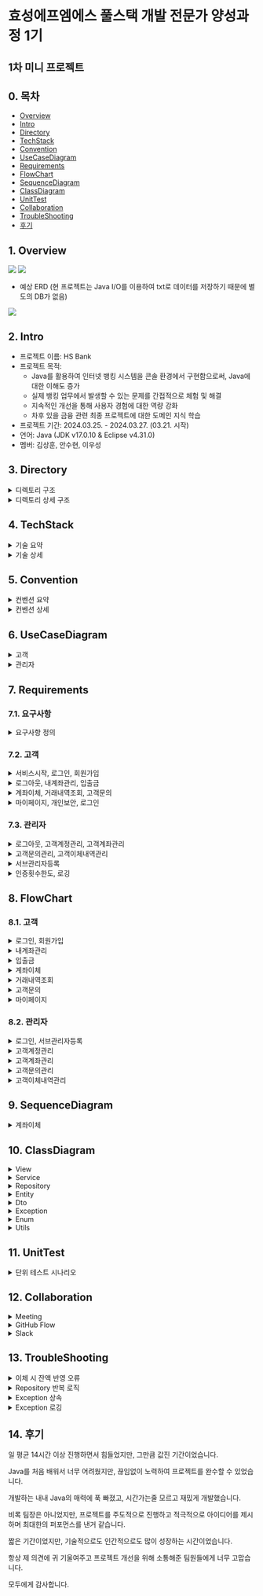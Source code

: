 # 효성에프엠에스 풀스택 개발 전문가 양성과정 1기

## 1차 미니 프로젝트

## 0. 목차

- [Overview](#1-Overview)
- [Intro](#2-Intro)
- [Directory](#3-Directory)
- [TechStack](#4-TechStack)
- [Convention](#5-Convention)
- [UseCaseDiagram](#6-UseCaseDiagram)
- [Requirements](#7-Requirements)
- [FlowChart](#8-FlowChart)
- [SequenceDiagram](#9-SequenceDiagram)
- [ClassDiagram](#10-ClassDiagram)
- [UnitTest](#11-UnitTest)
- [Collaboration](#12-Collaboration)
- [TroubleShooting](#13-TroubleShooting)
- [후기](#14-후기)

## 1. Overview

<img src="https://github.com/rlatkd/hs-bank/blob/main/assets/overview/overview.gif">

<img src="https://github.com/rlatkd/hs-bank/blob/main/assets/class_diagram/%ED%81%B4%EB%9E%98%EC%8A%A4%20%EB%8B%A4%EC%9D%B4%EC%96%B4%EA%B7%B8%EB%9E%A8.jpg">

- 예상 ERD (현 프로젝트는 Java I/O를 이용하여 txt로 데이터를 저장하기 때문에 별도의 DB가 없음)

<img src="https://github.com/rlatkd/hs-bank/blob/main/assets/er_diagram/erd.png">

## 2. Intro

- 프로젝트 이름: HS Bank
- 프로젝트 목적:
  - Java를 활용하여 인터넷 뱅킹 시스템을 콘솔 환경에서 구현함으로써, Java에 대한 이해도 증가
  - 실제 뱅킹 업무에서 발생할 수 있는 문제를 간접적으로 체험 및 해결
  - 지속적인 개선을 통해 사용자 경험에 대한 역량 강화
  - 차후 있을 금융 관련 최종 프로젝트에 대한 도메인 지식 학습
- 프로젝트 기간: 2024.03.25. - 2024.03.27. (03.21. 시작)
- 언어: Java (JDK v17.0.10 & Eclipse v4.31.0)
- 멤버: 김상훈, 안수현, 이우성

## 3. Directory

<details>
<summary>디렉토리 구조</summary>

```
📁 src
 ├──── 📁 dto
 │      ├──── 📁 account
 │      ├──── 📁 inquiry
 │      ├──── 📁 transaction
 │      └──── 📁 user
 │             ├──── 📁 adimin
 │             └──── 📁 client
 ├──── 📁 entity
 ├──── 📁 enumeration
 │      ├──── 📁 admin
 │      ├──── 📁 client
 │      ├──── 📁 inquiry
 │      ├──── 📁 quiz
 │      └──── 📁 transaction
 ├──── 📁 exception
 │      ├──── 📁 account
 │      │      ├──── 📁 deposit
 │      │      └──── 📁 withdraw
 │      ├──── 📁 authentication
 │      ├──── 📁 inquiry
 │      ├──── 📁 regex
 │      ├──── 📁 transaction
 │      └──── 📁 user
 │             ├──── 📁 admin
 │             └──── 📁 client
 ├──── 📁 repository
 ├──── 📁 service
 ├──── 📁 utils
 ├──── 📁 view
 └──── 📄 Application.java
```

- dto: 사용자에게 입력받는 데이터 혹은 출력하는 데이터를 담는 객체 
  - account: 계좌 조회, 계좌 등록
  - inquiry: 문의 조회, 문의 리스트 조회, 문의 등록, 문의 수정
  - transaction: 거래 내역 조횐
  - user: 관리자 조회, 고객 조회, 현재 로그인한 고객 조회, 고객 등록, 고객 정보 수정

- entity: 파일의 데이터를 담는 객체
  - 사용자(고객, 관리자), 계좌, 거래 내역, 문의

- enumeration: 객체의 속성으로 사용되는 열거형 상수
  - admin: 관리자 타입
  - client: 성별
  - inquiry: 문의 카테고리, 문의 처리 상태
  - transaction: 거래 상태, 거래 종류

- exception: 시스템에서 사용되는 사용자 정의 예외
  - account: 계좌 조회 불가, 유효하지 않는 계좌, ...
  - authentication: 인증 실패
  - inquiry: 문의 조회 불가, 존재하지 않는 문의
  - regex: 정규표현식 유효성
  - transaction: 거래내역 조회 불가, 이체 불가, ...
  - user: 계정 비활성화 상태, 존재하지 않는 계정, ...
  
- repository: 파일의 데이터를 저장하고 불러오는 객체

- service: 비즈니스 로직을 처리하는 객체

- utils: 시스템에서 사용되는 부가기능 객체

- view: 사용자에게 데이터를 입력받고 출력하는 객체

- Application.java: 프로그램을 실행하는 객체

</details>

<details>
<summary>디렉토리 상세 구조</summary>

```
📁 HS_BANK
 ├──── 📁 .github
 │      ├──── 📁 ISSUE_TEMPLATE
 │      │      ├──── 📄 ✅-feature-request.md
 │      │      └──── 📄 🐞-hotfix-report.md
 │      └──── 📄 PULL_REQUEST_TEMPLATE
 ├──── 📁 bin
 ├──── 📁 src
 │      ├──── 📁 dto
 │      │      ├──── 📁 account
 │      │      │      ├──── 📄 GetAccountDto.java
 │      │      │      ├──── 📄 RegisterAccountDto.java
 │      │      │      └──── 📄 RemoveAccount.java
 │      │      ├──── 📁 inquiry
 │      │      │      ├──── 📄 EditInquiryDto.java
 │      │      │      ├──── 📄 GetInquiryDto.java
 │      │      │      ├──── 📄 GetInquiryListDto.java
 │      │      │      ├──── 📄 RegisterInquiryDto.java
 │      │      │      └──── 📄 RemoveInquiry.java
 │      │      ├──── 📁 transaction
 │      │      │      ├──── 📄 Deposit.java
 │      │      │      ├──── 📄 GetTransactionDto.java
 │      │      │      ├──── 📄 TransferDto.java
 │      │      │      └──── 📄 WithdrawDto.java
 │      │      └──── 📁 user
 │      │             ├──── 📁 adimin
 │      │             │      ├──── 📄 RegisterAdminDto.java
 │      │             │      └──── 📄 RegisterMainAdminDto.java
 │      │             ├──── 📁 client
 │      │             │      ├──── 📄 AddPointDto.java
 │      │             │      ├──── 📄 GetClientDto.java
 │      │             │      ├──── 📄 GetCurrentClientDto.java
 │      │             │      ├──── 📄 RegisterClientDto.java
 │      │             │      └──── 📄 UpdateClientDto.java
 │      │             ├──── 📄 LoginDto.java
 │      │             └──── 📄 RegisterUserDto.java
 │      ├──── 📁 entity
 │      │      ├──── 📄 Account.java
 │      │      ├──── 📄 Admin.java
 │      │      ├──── 📄 Client.java
 │      │      ├──── 📄 Entity.java
 │      │      ├──── 📄 Inquiry.java
 │      │      ├──── 📄 Transaction.java
 │      │      └──── 📄 User.java
 │      ├──── 📁 enumeration
 │      │      ├──── 📁 admin
 │      │      │      └──── 📄 AdminType.java
 │      │      ├──── 📁 client
 │      │      │      └──── 📄 Gender.java
 │      │      ├──── 📁 inquiry
 │      │      │      ├──── 📄 InquiryCategory.java
 │      │      │      └──── 📄 InquiryStatus.java
 │      │      ├──── 📁 quiz
 │      │      │      └──── 📄 Quiz.java 
 │      │      ├──── 📁 transaction
 │      │      │      ├──── 📄 TransactionStatus.java
 │      │      │      └──── 📄 TransactionType.java
 │      │      └──── 📄 ActivationStatus.java
 │      ├──── 📁 exception
 │      │      ├──── 📁 account
 │      │      │      ├──── 📁 deposit
 │      │      │      │      ├──── 📄 DepositAccountDeactivateException.java
 │      │      │      │      └──── 📄 DepositAccountNotFoundException.java 
 │      │      │      ├──── 📁 withdraw
 │      │      │      │      ├──── 📄 WithdrawAccountDeactivateException.java
 │      │      │      │      └──── 📄 WithdrawAccountNotFoundException.java 
 │      │      │      ├──── 📄 AccountDeactivateException.java
 │      │      │      ├──── 📄 AccountExistException.java
 │      │      │      ├──── 📄 AccountListEmptyException.java
 │      │      │      ├──── 📄 AccountNotFoundException.java
 │      │      │      └──── 📄 BalanceInsufficientException.java
 │      │      ├──── 📁 authentication
 │      │      │      └──── 📄 AuthFailureException.java 
 │      │      ├──── 📁 inquiry
 │      │      │      ├──── 📄 InquiryListEmptyException.java
 │      │      │      └──── 📄 InquiryNotFoundException.java
 │      │      ├──── 📁 regex
 │      │      │      └──── 📄 RegexNotValidException.java
 │      │      ├──── 📁 transaction
 │      │      │      ├──── 📄 NotCompeleteTransactionException.java
 │      │      │      ├──── 📄 NotTransferException.java
 │      │      │      ├──── 📄 TransactionListEmptyException.java
 │      │      │      └──── 📄 TransactionNotFoundException.java
 │      │      ├──── 📁 user
 │      │      │      ├──── 📁 admin
 │      │      │      │      ├──── 📄 AdminDeactivateException.java
 │      │      │      │      ├──── 📄 AdminExistException.java
 │      │      │      │      └──── 📄 AdminNotFoundException.java 
 │      │      │      └──── 📁 client
 │      │      │             ├──── 📄 ClientDeactivateException.java
 │      │      │             ├──── 📄 ClientExistException.java
 │      │      │             └──── 📄 ClientNotFoundException.java 
 │      │      ├──── 📄 BaseException.java
 │      │      ├──── 📄 DataAccessException.java
 │      │      └──── 📄 LogException.java
 │      ├──── 📁 repository
 │      │      ├──── 📄 AccountRepository.java
 │      │      ├──── 📄 AdminRepository.java
 │      │      ├──── 📄 ClientRepository.java
 │      │      ├──── 📄 InquiryRepository.java
 │      │      ├──── 📄 Repository.java
 │      │      └──── 📄 TransactionRepository.java
 │      ├──── 📁 service
 │      │      ├──── 📄 AccountService.java
 │      │      ├──── 📄 AdminService.java
 │      │      ├──── 📄 ClientService.java
 │      │      ├──── 📄 InquiryService.java
 │      │      ├──── 📄 TransactionService.java
 │      │      └──── 📄 UserService.java
 │      ├──── 📁 utils
 │      │      ├──── 📄 CaptchaAuthentication.java
 │      │      ├──── 📄 DateTimeGenerator.java
 │      │      ├──── 📄 FilePathConstants.java
 │      │      ├──── 📄 QuizGenerator.java
 │      │      └──── 📄 RegexValidator.java
 │      ├──── 📁 view
 │      │      ├──── 📄 AdminView.java
 │      │      ├──── 📄 ClientView.java
 │      │      ├──── 📄 InitialView.java
 │      │      ├──── 📄 LoginView.java
 │      │      ├──── 📄 QuizView.java
 │      │      └──── 📄 View.java
 │      └──── 📄 Application.java
 │──── 📁 Referenced Libraries
 │      └──── 📄 lombok.jar
 │──── 📄 .gitignore
 └──── 📄 README.md
```

</details>

## 4. TechStack

<details>
<summary>기술 요약</summary>

<img src="https://github.com/rlatkd/hs-bank/blob/main/assets/tech/%EA%B8%B0%EC%88%A0%20%EC%9A%94%EC%84%9C.png">

</details>

<details>
<summary>기술 상세</summary>

**1. BufferedReader**

자바에서 콘솔을 통해 사용자에게 입력받을 수 있는 방법은 Scanner 혹은 BufferedReader를 사용하는 것이다. Scanner는 1KB의 버퍼 사이즈를 갖고 있으며 데이터를 입력받는 즉시 전달한다. BufferedReader는 8KB의 버퍼 사이즈를 갖고 있으며 버퍼가 가득차거나 개행 문자가 나타나면 버퍼의 내용을 한번에 전달한다. Scanner는 입력받을 때마다 전달하기 때문에 한번에 읽어서 전달하는 BufferedReader보다 속도가 느리다. 

HS BANK 프로젝트는 콘솔 프로그램이므로 사용자의 입력을 빠르게 처리하는 것이 중요하다. 따라서 속도가 비교적 빠른 BufferedReader를 활용하여 프로그램의 성능을 향상하였다.

적용 : View.java

**2. 추상 클래스 & 인터페이스**

공통되는 속성과 함수가 여러 곳에 퍼질수록 유지보수성이 저하되는 것은 당연하다. HS BANK 프로그램에는 유지보수성을 향상시키기 위해 추상클래스를 활용하여 공통되는 속성과 함수를 모두 공통화하였다. 또한 추상 메서드를 활용하여 클래스에 특정 함수를 구현하는 것을 강제하였다.

적용 : Repository.java, UserService.java

**3. 사용자 정의 예외**

자바에서는 다양한 예외 클래스를 제공하지만, 때로는 개발자가 예외 클래스를 정의하여 사용자 예외 처리를 구현해야 할 때가 있다. 특히 HS BANK 프로그램은 금융 프로그램이기 때문에 예외의 의미를 정확하게 부여해야 한다. 때문에 사용자 예외 클래스를 정의하여 어떤 상황에 어떤 의미의 예외가 발생하는지 명확하게 하였다. 또한 사용자 예외를 화면 출력 클래스에서 처리하여 상황에 따라 어떤 화면을 출력할지 명시하였다. 이를 통해 유지보수성과 코드의 가독성을 크게 향상시켰다.

적용 : AccountNotFoundException.java

**4. 템플릿 메서드 패턴**

템플릿 메서드 패턴은 여러 클래스에서 공통으로 사용하는 메서드를 템플릿화하여 상위 클래스에 정의하고, 하위 클래스마다 세부 동작을 다르게 구현하는 패턴이다. 

HS BANK 프로그램의 화면 출력 로직은 출력 시작, 출력, 출력 종료로 공통된다. 이러한 로직을 공통화하기 위해 화면 출력 클래스에 템플릿 메서드 패턴을 적용하였다.

적용 : View.java

**5. 싱글톤 패턴**

싱글톤 패턴을 객체를 한번만 생성하여 재사용하는 패턴이다. 객체를 반복해서 생성하면 메모리 성능이 저하될 수 있다. 특히 프로그램의 사용자가 많은 경우 수많은 사용자의 요청을 처리하기 위해 객체를 반복하여 생성하면 메모리 누수 문제가 생길 수 있다. HS BANK 프로그램은 이러한 상황을 방지하고 메모리 효율을 높이기 위해 비즈니스 로직을 처리하는 클래스와 파일 IO 작업을 하는 클래스에 싱글톤 패턴을 적용하였다.

적용 : AccountService.java

**6. 롬복 Getter & Builder**

롬복을 사용하여 Getter 함수를 자동 생성하였다. 또한 Builder를 사용하여 복잡한 객체 생성 코드를 단순화시키고 객체의 불변성을 유지시켰다. 이를 통해 코드의 유지보수성과 가독성을 향상시켰다.

적용 : Account.java

**7. 제네릭 상속**

추상 클래스에 제네릭을 적용하여 공통 함수를 구현하는데 활용하였다. 특히 제네릭을 또 다른 추상 클래스에 상속시켜 제네릭의 타입을 명시하였다. 이를 통해 더 유연하게 공통 함수를 구현하도록 하였다.

적용 : Repository.java

**8. ArrayList**

데이터의 순서대로 아이디를 부여하는 HS BANK의 데이터 저장 로직에 적합한 자료구조인 ArrayList를 활용하였다.

적용 : Repository.java

**9. 객체 직렬화**

파일에 저장해야하는 객체를 직렬화하여 파일에 저장할 수 있도록 하였다. 그리고 역직렬화를 통해 파일에 저장된 객체를 읽어올 수 있도록 하였다.

적용 : Entity.java

**10. FileStream, BufferedStream, ObjectStream**

파일에 객체를 직렬화하여 저장하기 위해 FileOutputStream, BufferedOutputStream, ObjectOutputStream을 사용하였다. 또한 파일에 저장된 객체를 역직렬화하기 위해 FileInputStream, BufferedInputStream, ObjectInputStream을 활용하였다. 특히 BufferedOutputStream와 BufferedInputStream를 활용하여 IO 성능을 향상시켰다.

적용 : Repository.java

**11. 상수 & 열거형 상수**

여러 곳에서 반복 사용되는 데이터는 상수로 선언하였다. 그리고 카테고리가 분류되는 상수는 열거형 상수를 사용하여 유지보수성을 향상시켰다.

적용 : FilePathConstants, Gender.java

**12. 정적 메서드**

여러 곳에서 반복 사용되는 함수는 정적 메서드로 선언하였다. 이를 통해 유지보수성을 향상시켰다.

적용 : DateTimeGenerator.java

**13. BufferedWriter를 통한 로깅**

상세 예외 내용을 파일에 기록하기 위해 FileWriter를 사용하였다. 특히 BufferedWriter을 사용해 IO 성능을 향상시켰다.

적용 : BaseException.java

1**4. 람다 & 스트림**

파일의 내용을 담는 객체 리스트를 사용자에게 출력할 내용을 담는 객체로 변환하기 위해 람다와 스트림을 활용하였다. 이를 통해 코드의 가독성과 유지보수성을 향상시켰다.

적용 : AccountService.java

**15. 멀티 스레드**

HS BANK의 금융 상식 퀴즈 게임을 구현하기 위해 멀티 스레드를 사용하였다. 문제 출제와 카운트가 동시에 진행되게 하였다.

적용 : QuizView.java

**16. 자바 Swing**

금융 상식 퀴즈 화면을 자바 Swing으로 구현하여 사용자의 편의성을 향상시켰다.

적용 : QuizView.java

</details>

## 5. Convention

<details>
<summary>컨벤션 요약</summary>

<img src="https://github.com/rlatkd/hs-bank/blob/main/assets/code_convention/%EC%BD%94%EB%93%9C%20%EC%A0%95%EC%9D%98%EC%84%9C%201.png">

</details>

<details>
<summary>컨벤션 상세</summary>

```
1. 개요
	1.1. 목적
	소프트웨어를 개발하는 모든 과정에 들어가는 비용 중 80%가 유지보수에 쓰여진다.
	소프트웨어의 직접 개발한 개발자가 그 소프트웨어의 유지보수를 담당하는 경우는 거의 볼 수
	없는 경우다. 규칙을 정하고 코드를 작성하게 되면 가독성이 높아져 다른 개발자가 소스
	코드를 처음 보더라도 더 빠르고 확실하게 이해할 수 있게 된다. 따라서 규칙을 정하고 지킴은
	개발자 간 반드시 지켜야 할 약속임을 항상 인지해야 한다.

2. 공통 법칙
	2.1. 작업 디렉토리
		2.1.1. 프로젝트, 패키지, 모듈, 클래스 형태로 형성한다.
	2.2 소스 파일
		2.2.1. 각 자바 소스 파일은 하나의 public class 혹은 public interface 혹은 public enum 을 
		포함한다.
		2.2.2. 하나의 Method 혹은 Class 에서 사용될 객체의 선언 및 생성은 상단에 위치시킨다.

3. 명명법
	3.1. 공통 규칙 
		3.1.1. 이름만으로도 기능을 알 수 있도록 최대한 상세하게 명명한다. 
		3.1.2. 대/소문자가 구분되며 길이에 제한이 없다. 
		3.1.3. 예약어를 사용해서는 안 된다. 
		3.1.4. 숫자로 시작해서는 안 된다. 
		3.1.5. 특수문자는 ‘_’ 혹은 ‘$’ 만 허용한다. 
		3.1.6. 파스칼 표기법(PascalCase)과 카멜 표기법(camelCase)을 사용한다. 
		3.1.7. 반의어는 반드시 대응하는 개념으로 사용해야 한다. 
	3.2. 프로젝트명 
		3.2.1. 대/소문자 구분 없이 시작 가능하다.  
		3.2.2. 대문자 사용을 권장한다. 
	3.3. 패키지명 
		3.3.1. 대/소문자를 모두 허용하지만 클래스명과 쉽게 구분하기 위해서 소문자로 하는 것을 
		원칙으로 한다. 
		3.3.2. 표준 패턴을 따른다. 
		3.3.3. 가급적 한 단어 사용을 권장한다. 
	3.4. 클래스명 
		3.4.1. 파스칼 표기법을 사용한다. 
		3.4.2. 명사로 시작한다. 
			3.4.2.1. 단, DTO 클래스는 동사를 맨 앞에 붙힌다. 
		3.4.3. DTO 클래스는 Dto로 끝나게 구성한다. 
		3.4.4. Entity 클래스는 하나의 명사로 구성한다. 
		3.4.5. Repository 클래스는 해당 Entity와 Repository를 붙혀서 구성한다. 
		3.4.6. Service 클래스는 Entity와 Service를 붙혀서 구성한다. 
		3.4.7. View 클래스는 View로 끝나게 구성한다. 
	3.5. 인터페이스명 
		3.5.1. 특별한 접두사나 접미사를 사용하지 않고 파스칼 표기법을 사용한다. 
		3.5.2. 형용사를 사용한다.  
			3.5.2.1. 단, 유저와 로그인은 명사로 시작한다. 
	3.6. 메서드명 
		카멜 표기법을 사용하며 동사로 시작한다. 
		3.6.1. 속성에 접근하는 메서드명의 접두사는 get, set을 사용한다.  
		3.6.2. 데이터를 조회하는 메서드명의 접두사는 find를 사용한다. 
		3.6.3. 데이터를 입력하는 메서드명의 접두사는 Input을 사용한다. 
		3.6.4. 데이터를 추가하는 메서드명의 접두사는 register를 사용한다. 
		3.6.5. 데이터를 변경하는 메서드명의 접두사는 modify를 사용한다. 
		3.6.6. 데이터를 삭제하는 메서드명의 접두사는 remove를 사용한다. 
		3.6.7. 데이터를 초기화하는 메서드명의 접두사는 initialize를 사용한다. 
		3.6.8. 반환 값의 타입이 boolean인 메서드명의 접두사는 is를 사용한다. 
		3.6.9. 데이터를 불러오는 메서드명의 접두사는 load를 사용한다. 
		3.6.10. 데이터가 있는지 확인하는 메서드명의 접두사는 has를 사용한다. 
		3.6.11. 새로운 객체를 만든 뒤 해당 객체를 리턴해주는 메서드명의 접두사는 create를 사용한다.  
		3.6.12. 해당 객체를 다른 형태의 객체로 변환해주는 메서드명의 접두사는 to를 사용한다. 
		3.6.13. 해당 객체가 복수인지 단수인지 구분하는 메서드명의 접미사는 s를 사용한다. 
		3.6.14. B를 기준으로 A를 하겠다는 메서드명의 전치사는 By를 사용한다. 
	3.7. 변수명 
		3.7.1. 소문자로 시작한다. 
		3.7.2. 카멜 표기법을 사용한다. 
	3.8. 상수명 
		3.8.1. 전부 대문자로 표기한다. 
		3.8.2. 스네이크 표기법(SNAKE_CASE)를 사용한다. 
	3.9. 필드명 
		3.9.1. 변수, 모든 인스턴스 등의 첫 번째 글자는 소문자로 하고, 이후 각 단어의 시작 문자는 
	대문자로 한다. 
		3.9.2. 클래스 변수의 이름은 타입의 이름과 동일하게 지정한다. 
		3.9.3. select, count 등은 입력값, 제어문 혹은 반복문의 임시 변수명으로 사용할 수 있다. 
		
4. 주석문 
	4.1. 공통 주석문 
		4.1.1. 클래스의 주석문은 사용하지 않는다. 
	4.2. 멤버 필드 주석문 
		4.2.1. 멤버 필드 주석문은 라인 단위 ‘//’ 주석으로 한다. 
	4.3. 멤버 메서드 주석문 
		4.3.1. 멤버 메서드의 주석문은 필요에 따라 작성한다. 
	4.4. 기타 주석문 
		4.4.1. 코드 작성 중 설명이 필요한 부분의 경우 라인 단위 주석을 통해 기입한다. 
	
5. 기타 스타일 
	5.1. 들여쓰기 
		5.1.1. 들여쓰기는 이클립스 프로그램 내 자동 정렬 기능(ctrl+shift+F)을 사용한다. 
		5.1.2. ‘{‘ 기호는 메서드 이름과 같은 줄에 위치하고, ‘}’ 기호는 다른 줄에 위치하며 해당 
		줄에는 주석을 제외한 어떤 코드도 위치할 수 없다. 
	5.2. 선언 
		5.2.1. 패키지 / 임포트 
		필요에 따라 package 문이 나타날 수 있다. package 문 이후 한 줄을 띄우고 다음으로 
		import 문이 위치하도록 한다. import의 경우 한 줄에 하나의 import만 명시한다. 
		5.2.2. 클래스 / 인터페이스 
		import 문 이후 class 혹은 interface 선언문을 명시한다. class 혹은 interface 선언문의 
		구성은 다음과 같은 순서로 나타낸다. 
			5.2.2.1. class/interface 주석 
			5.2.2.2. class/interface 선언문 
			5.2.2.3. class/interface에 속하며 멤버 필드(private, protected, public 순으로 선언) 
			5.2.2.4. class 객체 생성자 
			5.2.2.5. class method 주석 
			5.2.2.6. class method 객체에서 사용될 메서드 
	5.3. 공백 
		조건문, 제어문의 키워드(if, while, switch, for, return 등)와의 관계 
		5.3.1. 시작 시 ‘(‘, ‘{‘의 괄호 앞에 한 칸의 빈칸을 포함하여 작성한다. 
		5.3.2. 종료 시 ‘)’, ‘}’의 괄호 뒤에는 주석을 제외한 어떠한 코드도 작성하지 않는다.  
	5.4. 제어문 및 반복문 
		5.4.1. if 
		if-else statement에서 else는 같은 줄에 위치한다. 
		5.4.2. for 
		for 문에서 ‘{‘는 같은 줄에, ‘}’는 새로운 줄에 위치한다. 
		5.4.3. while 
		while 문에서 ‘{‘는 같은 줄에, ‘}’는 새로운 줄에 위치한다. 
		5.4.4. switch 
		switch 문에서 실행 코드와 ‘break;’는 새로운 줄에 위치한다. 
		5.4.5. try / catch / finally 
		try-catch-finally 문에서 ‘{‘는 같은 줄에, ‘}’는 새로운 줄에 위치한다. 
	
6. 출력 형식 
	6.1. 선택지 출력 형식 
		6.1.1. 프로그램 실행 시 출력되는 선택지는 ‘[1] 선택지1  [2] 선택지2’의 양식을 따른다. 
	6.2. 리스트 출력 형식 
		6.2.1. 프로그램 실행 시 출력되는 리스트는 출력 값을 정해진 커스텀 형식을 사용한다.
```

</details>

## 6. UseCaseDiagram

<details>
<summary>고객</summary>

<img src="https://github.com/rlatkd/hs-bank/blob/main/assets/usecase_diagram/%EC%9C%A0%EC%8A%A4%EC%BC%80%EC%9D%B4%EC%8A%A4%20%EB%8B%A4%EC%9D%B4%EC%96%B4%EA%B7%B8%EB%9E%A8%20%EA%B3%A0%EA%B0%9D.jpg">

</details>

<details>
<summary>관리자</summary>

<img src="https://github.com/rlatkd/hs-bank/blob/main/assets/usecase_diagram/%EC%9C%A0%EC%8A%A4%EC%BC%80%EC%9D%B4%EC%8A%A4%20%EB%8B%A4%EC%9D%B4%EC%96%B4%EA%B7%B8%EB%9E%A8%20%EA%B4%80%EB%A6%AC%EC%9E%90.jpg">

</details>

## 7. Requirements

### 7.1. 요구사항

<details>
<summary>요구사항 정의</summary>

<img src="https://github.com/rlatkd/hs-bank/blob/main/assets/requirements/%EC%9A%94%EA%B5%AC%EC%82%AC%ED%95%AD%20%EC%A0%95%EC%9D%98%EC%84%9C.png">

</details>

### 7.2. 고객

<details>
<summary>서비스시작, 로그인, 회원가입</summary>

<img src="https://github.com/rlatkd/hs-bank/blob/main/assets/requirements/%EC%84%9C%EB%B9%84%EC%8A%A4%EC%8B%9C%EC%9E%91_%EB%A1%9C%EA%B7%B8%EC%9D%B8_%ED%9A%8C%EC%9B%90%EA%B0%80%EC%9E%85.png">

</details>

<details>
<summary>로그아웃, 내계좌관리, 입출금</summary>

<img src="https://github.com/rlatkd/hs-bank/blob/main/assets/requirements/%EB%A1%9C%EA%B7%B8%EC%95%84%EC%9B%83_%EB%82%B4%EA%B3%84%EC%A2%8C%EA%B4%80%EB%A6%AC_%EC%9E%85%EC%B6%9C%EA%B8%88.png">

</details>

<details>
<summary>계좌이체, 거래내역조회, 고객문의</summary>

<img src="https://github.com/rlatkd/hs-bank/blob/main/assets/requirements/%EA%B3%84%EC%A2%8C%EC%9D%B4%EC%B2%B4_%EA%B1%B0%EB%9E%98%EB%82%B4%EC%97%AD%EC%A1%B0%ED%9A%8C_%EA%B3%A0%EA%B0%9D%EB%AC%B8%EC%9D%98.png">

</details>

<details>
<summary>마이페이지, 개인보안, 로그인</summary>

<img src="https://github.com/rlatkd/hs-bank/blob/main/assets/requirements/%EB%A7%88%EC%9D%B4%ED%8E%98%EC%9D%B4%EC%A7%80_%EA%B0%9C%EC%9D%B8%EB%B3%B4%EC%95%88_%EB%A1%9C%EA%B7%B8%EC%9D%B8.png">

</details>

### 7.3. 관리자

<details>
<summary>로그아웃, 고객계정관리, 고객계좌관리</summary>

<img src="https://github.com/rlatkd/hs-bank/blob/main/assets/requirements/%EB%A1%9C%EA%B7%B8%EC%95%84%EC%9B%83_%EA%B3%A0%EA%B0%9D%EA%B3%84%EC%A0%95%EA%B4%80%EB%A6%AC_%EA%B3%A0%EA%B0%9D%EA%B3%84%EC%A2%8C%EA%B4%80%EB%A6%AC.png">

</details>

<details>
<summary>고객문의관리, 고객이체내역관리</summary>

<img src="https://github.com/rlatkd/hs-bank/blob/main/assets/requirements/%EA%B3%A0%EA%B0%9D%EB%AC%B8%EC%9D%98%EA%B4%80%EB%A6%AC_%EA%B3%A0%EA%B0%9D%EC%9D%B4%EC%B2%B4%EB%82%B4%EC%97%AD%EA%B4%80%EB%A6%AC.png">

</details>

<details>
<summary>서브관리자등록</summary>

<img src="https://github.com/rlatkd/hs-bank/blob/main/assets/requirements/%EC%84%9C%EB%B8%8C%EA%B4%80%EB%A6%AC%EC%9E%90%EB%93%B1%EB%A1%9D.png">

</details>

<details>
<summary>인증횟수한도, 로깅</summary>

<img src="https://github.com/rlatkd/hs-bank/blob/main/assets/requirements/%EC%9D%B8%EC%A6%9D%ED%9A%9F%EC%88%98%ED%95%9C%EB%8F%84_%EB%A1%9C%EA%B9%85.png">

</details>

## 8. FlowChart

### 8.1. 고객

<details>
<summary>로그인, 회원가입</summary>

<img src="https://github.com/rlatkd/hs-bank/blob/main/assets/flow_chart/%EB%A1%9C%EA%B7%B8%EC%9D%B8_%ED%9A%8C%EC%9B%90%EA%B0%80%EC%9E%85.png">

</details>

<details>
<summary>내계좌관리</summary>

<img src="https://github.com/rlatkd/hs-bank/blob/main/assets/flow_chart/%EB%82%B4%EA%B3%84%EC%A2%8C%EA%B4%80%EB%A6%AC.png">

</details>

<details>
<summary>입출금</summary>

<img src="https://github.com/rlatkd/hs-bank/blob/main/assets/flow_chart/%EC%9E%85%EC%B6%9C%EA%B8%88.png">

</details>

<details>
<summary>계좌이체</summary>

<img src="https://github.com/rlatkd/hs-bank/blob/main/assets/flow_chart/%EA%B3%84%EC%A2%8C%EC%9D%B4%EC%B2%B4.png">

</details>

<details>
<summary>거래내역조회</summary>

<img src="https://github.com/rlatkd/hs-bank/blob/main/assets/flow_chart/%EA%B1%B0%EB%9E%98%EB%82%B4%EC%97%AD%EC%A1%B0%ED%9A%8C.png">

</details>

<details>
<summary>고객문의</summary>

<img src="https://github.com/rlatkd/hs-bank/blob/main/assets/flow_chart/%EA%B3%A0%EA%B0%9D%EB%AC%B8%EC%9D%98.png">

</details>

<details>
<summary>마이페이지</summary>

<img src="https://github.com/rlatkd/hs-bank/blob/main/assets/flow_chart/%EB%A7%88%EC%9D%B4%ED%8E%98%EC%9D%B4%EC%A7%80.png">

</details>

### 8.2. 관리자

<details>
<summary>로그인, 서브관리자등록</summary>

<img src="https://github.com/rlatkd/hs-bank/blob/main/assets/flow_chart/%EB%A1%9C%EA%B7%B8%EC%9D%B8_%EC%84%9C%EB%B8%8C%EA%B4%80%EB%A6%AC%EC%9E%90%EB%93%B1%EB%A1%9D.png">

</details>

<details>
<summary>고객계정관리</summary>

<img src="https://github.com/rlatkd/hs-bank/blob/main/assets/flow_chart/%EA%B3%A0%EA%B0%9D%EA%B3%84%EC%A0%95%EA%B4%80%EB%A6%AC.png">

</details>

<details>
<summary>고객계좌관리</summary>

<img src="https://github.com/rlatkd/hs-bank/blob/main/assets/flow_chart/%EA%B3%A0%EA%B0%9D%EA%B3%84%EC%A2%8C%EA%B4%80%EB%A6%AC.png">

</details>

<details>
<summary>고객문의관리</summary>

<img src="https://github.com/rlatkd/hs-bank/blob/main/assets/flow_chart/%EA%B3%A0%EA%B0%9D%EB%AC%B8%EC%9D%98%EA%B4%80%EB%A6%AC.png">

</details>

<details>
<summary>고객이체내역관리</summary>

<img src="https://github.com/rlatkd/hs-bank/blob/main/assets/flow_chart/%EA%B3%A0%EA%B0%9D%EC%9D%B4%EC%B2%B4%EB%82%B4%EC%97%AD%EA%B4%80%EB%A6%AC.png">

</details>

## 9. SequenceDiagram

<details>
<summary>계좌이체</summary>

<img src="https://github.com/rlatkd/hs-bank/blob/main/assets/sequence_diagram/%EC%8B%9C%ED%80%80%EC%8A%A4%20%EB%8B%A4%EC%9D%B4%EC%96%B4%EA%B7%B8%EB%9E%A8.png">

</details>

## 10. ClassDiagram

<details>
<summary>View</summary>

<img src="https://github.com/rlatkd/hs-bank/blob/main/assets/class_diagram/View.png">

</details>

<details>
<summary>Service</summary>

<img src="https://github.com/rlatkd/hs-bank/blob/main/assets/class_diagram/Service.png">

</details>

<details>
<summary>Repository</summary>

<img src="https://github.com/rlatkd/hs-bank/blob/main/assets/class_diagram/Repository.png">

</details>

<details>
<summary>Entity</summary>

<img src="https://github.com/rlatkd/hs-bank/blob/main/assets/class_diagram/Entity.png">

</details>

<details>
<summary>Dto</summary>

<img src="https://github.com/rlatkd/hs-bank/blob/main/assets/class_diagram/Dto.png">

</details>

<details>
<summary>Exception</summary>

<img src="https://github.com/rlatkd/hs-bank/blob/main/assets/class_diagram/Exception.png">

</details>

<details>
<summary>Enum</summary>

<img src="https://github.com/rlatkd/hs-bank/blob/main/assets/class_diagram/Enum.png">

</details>

<details>
<summary>Utils</summary>

<img src="https://github.com/rlatkd/hs-bank/blob/main/assets/class_diagram/Utils.png">

</details>

## 11. UnitTest

<details>
<summary>단위 테스트 시나리오</summary>

<img src="https://github.com/rlatkd/hs-bank/blob/main/assets/test_scenario/%EB%8B%A8%EC%9C%84%20%ED%85%8C%EC%8A%A4%ED%8A%B8%20%EC%8B%9C%EB%82%98%EB%A6%AC%EC%98%A4.png">

</details>

## 12. Collaboration

<details>
<summary>Meeting</summary>

<img src="https://github.com/rlatkd/hs-bank/blob/main/assets/collaboration/meeting.png">

</details>

<details>
<summary>GitHub Flow</summary>

<img src="https://github.com/rlatkd/hs-bank/blob/main/assets/collaboration/%EA%B9%83%ED%97%99%ED%94%8C%EB%A1%9C%EC%9A%B0.png">

</details>

<details>
<summary>Slack</summary>

<img src="https://github.com/rlatkd/hs-bank/blob/main/assets/collaboration/slack.png">

</details>

## 13. TroubleShooting

<details>
<summary>이체 시 잔액 반영 오류 </summary>

### 문제 상황

TransactionService에서 이체 기능을 제공하는 transfer 함수를 개발하고 테스트하는 과정에서 문제가 발생했다.

```java
    public synchronized void transfer(int withdrawAccountId, String depositAccountNumber, long amount) throws BaseException {
        Account withdrawAccount = accountRepository.get(withdrawAccountId);
        if(withdrawAccount == null) throw new WithdrawAccountNotFoundException();
        if(!isActiveAccount(withdrawAccount)) throw new WithdrawAccountDeactivateException();
        if(withdrawAccount.getBalance() < amount) throw new BalanceInsufficientException();

        Account depositAccount = accountRepository.get(depositAccountNumber);
        if(depositAccount == null) throw new DepositAccountNotFoundException();
        if(!isActiveAccount(depositAccount)) throw new DepositAccountDeactivateException();

        Transaction transaction = Transaction.builder().
                date(DateTimeGenerator.getDateTimeNow()).
                type(TransactionType.TRANSFER).
                amount(amount).
                withdrawAccountId(withdrawAccountId).
                depositAccountId(depositAccount.getId()).
                status(TransactionStatus.COMPLETE).
                build();

        withdrawAccount.setBalance(withdrawAccount.getBalance() - amount);

        depositAccount.setBalance(depositAccount.getBalance() + amount);
        accountRepository.update();

        transactionRepository.add(transaction);
    }
```

transfer 함수의 코드이다. AccountRepository의 get 함수를 사용해서 출금 계좌와 입금 계좌를 가져온다. 

일단 출금 계좌와 입금 계좌가 이체 가능한 상태인지 확인한다. 

만약 이체 가능한 상태라면 출금 계좌와 입금 계좌의 잔액을 수정하고, 거래 내역을 추가한다.

이 함수를 사용해서 이체를 진행해보자.

```bash
GetAccountDto{id=1, bankName='신한', number='110466796544', ownerName='이우성', balance=10000, registeredAt='2024-03-26 11:29:29', status='활성화'}

GetAccountDto{id=2, bankName='카카오뱅크', number='45832813', ownerName='이우성', balance=0, registeredAt='2024-03-26 11:30:07', status='활성화'}
```

현재 계좌 목록이다. 

1번 계좌에서 2번 계좌로 5000원 이체를 진행할 것이다.

```bash
GetAccountDto{id=1, bankName='신한', number='110466796544', ownerName='이우성', balance=10000, registeredAt='2024-03-26 11:29:29', status='활성화'}

GetAccountDto{id=2, bankName='카카오뱅크', number='45832813', ownerName='이우성', balance=5000, registeredAt='2024-03-26 11:30:07', status='활성화'}
```

이체를 진행한 후 결과이다. 

잔액을 보면 2번 계좌에 5000원이 입금되긴 했지만, 1번 계좌에서 5000원이 출금이 되지 않았다.

### 원인

```java
    public synchronized void transfer(int withdrawAccountId, String depositAccountNumber, long amount) throws BaseException {
        Account withdrawAccount = accountRepository.get(withdrawAccountId);
//        if(withdrawAccount == null) throw new WithdrawAccountNotFoundException();
//        if(!isActiveAccount(withdrawAccount)) throw new WithdrawAccountDeactivateException();
//        if(withdrawAccount.getBalance() < amount) throw new BalanceInsufficientException();

        Account depositAccount = accountRepository.get(depositAccountNumber);
//        if(depositAccount == null) throw new DepositAccountNotFoundException();
//        if(!isActiveAccount(depositAccount)) throw new DepositAccountDeactivateException();

//        Transaction transaction = Transaction.builder().
//                date(DateTimeGenerator.getDateTimeNow()).
//                type(TransactionType.TRANSFER).
//                amount(amount).
//                withdrawAccountId(withdrawAccountId).
//                depositAccountId(depositAccount.getId()).
//                status(TransactionStatus.COMPLETE).
//                build();

        withdrawAccount.setBalance(withdrawAccount.getBalance() - amount);

        depositAccount.setBalance(depositAccount.getBalance() + amount);
        accountRepository.update();

//        transactionRepository.add(transaction);
    }

```

transfer 함수 코드를 다시 보자. 

문제가 되는 부분을 제외하고 모두 주석 처리했다.

여기서 AccountRepository의 함수는 get(int id), get(String number), update()가 사용된다.

```java
    public final E get(int id) throws BaseException {
        load();
        for(Entity entity : entityList)
            if(entity.getId() == id) return (E)entity;
        return null;
    }
    
    public Account get(String number) throws BaseException {
        load();
        for(Account account : entityList)
            if(account.getNumber().equals(number)) return account;
        return null;
    }
    
    public final void update() throws BaseException {
        save();
    }
```

AccountRepository의 get(int id), get(String number), update() 코드이다. 

get(int id)와 update()는 AccountRepository의 추상 클래스 Repository의 함수이다.

get(int id)과 get(String number)은 제일 먼저 load()를 호출한다.

update()는 save()를 호출한다.

```java
    protected final void load() throws BaseException {
        FileInputStream fileInputStream = null;
        BufferedInputStream bufferedInputStream = null;
        ObjectInputStream objectInputStream = null;
        try {
            fileInputStream = new FileInputStream(path);
            bufferedInputStream = new BufferedInputStream(fileInputStream);
            objectInputStream = new ObjectInputStream(bufferedInputStream);

            Object object = null;
            while ((object = objectInputStream.readObject()) != null)
                entityList = (ArrayList<E>) object;
        } catch (EOFException e) {
            log(e);
        } catch (IOException | ClassNotFoundException e) {
            log(e);
            throw new DataAccessException();
        } finally {
            try {
                if(objectInputStream != null) objectInputStream.close();
                if(bufferedInputStream != null) bufferedInputStream.close();
                if(fileInputStream != null) fileInputStream.close();
            } catch (IOException e) {
                log(e);
                throw new DataAccessException();
            }
        }
    }
```

Repository의 load() 코드이다. 파일의 내용을 ArrayList<E>로 변환해서 멤버 변수에 담는 역할을 한다. 

다시 말해 현재 파일의 내용을 Repository의 entityList에 최신화하는 것이다.

```java
    protected final void save() throws BaseException {
        FileOutputStream fileOutputStream = null;
        BufferedOutputStream bufferedOutputStream = null;
        ObjectOutputStream objectOutputStream = null;
        try {
            fileOutputStream = new FileOutputStream(path);
            bufferedOutputStream = new BufferedOutputStream(fileOutputStream);
            objectOutputStream = new ObjectOutputStream(bufferedOutputStream);

            objectOutputStream.writeObject(entityList);
        } catch (IOException e) {
            log(e);
            throw new DataAccessException();
        } finally {
            try {
                objectOutputStream.close();
                bufferedOutputStream.close();
                fileOutputStream.close();
            } catch (IOException e) {
                log(e);
                throw new DataAccessException();
            }
        }
    }
```

Repository의 save() 코드이다. 

entityList의 현재 내용을 파일에 저장하는 역할을 한다.

```java
    public synchronized void transfer(int withdrawAccountId, String depositAccountNumber, long amount) throws BaseException {
        Account withdrawAccount = accountRepository.get(withdrawAccountId);
//        if(withdrawAccount == null) throw new WithdrawAccountNotFoundException();
//        if(!isActiveAccount(withdrawAccount)) throw new WithdrawAccountDeactivateException();
//        if(withdrawAccount.getBalance() < amount) throw new BalanceInsufficientException();

        Account depositAccount = accountRepository.get(depositAccountNumber);
//        if(depositAccount == null) throw new DepositAccountNotFoundException();
//        if(!isActiveAccount(depositAccount)) throw new DepositAccountDeactivateException();

//        Transaction transaction = Transaction.builder().
//                date(DateTimeGenerator.getDateTimeNow()).
//                type(TransactionType.TRANSFER).
//                amount(amount).
//                withdrawAccountId(withdrawAccountId).
//                depositAccountId(depositAccount.getId()).
//                status(TransactionStatus.COMPLETE).
//                build();

        withdrawAccount.setBalance(withdrawAccount.getBalance() - amount);

        depositAccount.setBalance(depositAccount.getBalance() + amount);
        accountRepository.update();

//        transactionRepository.add(transaction);
    }
```

다시 transfer 함수로 돌아오자. 

get(int id)와 get(String number)는 모두 load()를 호출한다.

그리고 각 함수는 load()를 호출한다.

그렇게 되면 AccountRepository의 entityList는 마지막으로 실행된 get(String number)에 의해 주소가 변경된다.

get(int id)를 호출했을 때는 AccountRepository의 entityList가 1번 주소를 참조하고 있었다면, 그 후 get(String number)를 호출했을 때는 entityList가 2번 주소를 참조하게 되는 것이다.

따라서 withdrawAccount는 1번 주소를 참조하고 있는 entityList에 있는 Account를 참조하게 되고, depositAccount는 2번 주소를 참조하고 있는 entityList에 있는 Account를 참조하게 된다.

때문에 withdrawAccount를 수정하고 update()를 호출해도, update()는 AccountReposiotry의 2번 주소를 참조하고 있는 entityList를 파일에 반영하기 때문에 withdrawAccount의 수정 사항은 반영이 안되는 것이다.

### 해결

transfer 함수 내에서 load()를 두 번 호출하여 생긴 문제이니, 한 번만 호출하도록 코드를 수정하면 된다.

```java
    public Account getWithoutLoad(String number){
        for(Account account : entityList)
            if(account.getNumber().equals(number)) return account;
        return null;
    }
```

AccountRepository에 load()를 호출하지 않는 getWithoutLoad(String number)를 만들었다.

```java
    public synchronized void transfer(int withdrawAccountId, String depositAccountNumber, long amount) throws BaseException {
        Account withdrawAccount = accountRepository.get(withdrawAccountId);
//        if(withdrawAccount == null) throw new WithdrawAccountNotFoundException();
//        if(!isActiveAccount(withdrawAccount)) throw new WithdrawAccountDeactivateException();
//        if(withdrawAccount.getBalance() < amount) throw new BalanceInsufficientException();

        Account depositAccount = accountRepository.getWithoutLoad(depositAccountNumber);
//        if(depositAccount == null) throw new DepositAccountNotFoundException();
//        if(!isActiveAccount(depositAccount)) throw new DepositAccountDeactivateException();

//        Transaction transaction = Transaction.builder().
//                date(DateTimeGenerator.getDateTimeNow()).
//                type(TransactionType.TRANSFER).
//                amount(amount).
//                withdrawAccountId(withdrawAccountId).
//                depositAccountId(depositAccount.getId()).
//                status(TransactionStatus.COMPLETE).
//                build();

        withdrawAccount.setBalance(withdrawAccount.getBalance() - amount);

        depositAccount.setBalance(depositAccount.getBalance() + amount);
        accountRepository.update();

//        transactionRepository.add(transaction);
    }
```

수정된 transfer 함수 코드이다.

get(int id)에 의해서 이미 load()가 실행됐으니, 그 다음부터는 load()가 실행되지 않도록 getWithoutLoad(String number)를 호출한다.

```java
GetAccountDto{id=1, bankName='신한', number='110466796544', ownerName='이우성', balance=5000, registeredAt='2024-03-26 11:29:29', status='활성화'}

GetAccountDto{id=2, bankName='카카오뱅크', number='45832813', ownerName='이우성', balance=5000, registeredAt='2024-03-26 11:30:07', status='활성화'}
```

수정된 코드를 테스트한 결과이다.

아까와 달리 1번 계좌에서 5000원이 출금되었다.

</details>

<details>
<summary>Repository 반복 로직</summary>

### 문제상황

```java
public abstract class Repository<E> {
    protected List<E> entityList;
    protected String path;

    protected Repository(String path) {
        this.entityList = new ArrayList<>();
        this.path = path;
    }

    protected final void load() throws BaseException {
        FileInputStream fileInputStream = null;
        BufferedInputStream bufferedInputStream = null;
        ObjectInputStream objectInputStream = null;
        try {
            fileInputStream = new FileInputStream(path);
            bufferedInputStream = new BufferedInputStream(fileInputStream);
            objectInputStream = new ObjectInputStream(bufferedInputStream);

            Object object = null;
            while ((object = objectInputStream.readObject()) != null)
                entityList = (ArrayList<E>) object;
        } catch (EOFException e) {
            log(e);
        } catch (IOException | ClassNotFoundException e) {
            log(e);
            throw new DataAccessException();
        } finally {
            try {
                if(objectInputStream != null) objectInputStream.close();
                if(bufferedInputStream != null) bufferedInputStream.close();
                if(fileInputStream != null) fileInputStream.close();
            } catch (IOException e) {
                log(e);
                throw new DataAccessException();
            }
        }
    }
    protected final void save() throws BaseException {
        FileOutputStream fileOutputStream = null;
        BufferedOutputStream bufferedOutputStream = null;
        ObjectOutputStream objectOutputStream = null;
        try {
            fileOutputStream = new FileOutputStream(path);
            bufferedOutputStream = new BufferedOutputStream(fileOutputStream);
            objectOutputStream = new ObjectOutputStream(bufferedOutputStream);

            objectOutputStream.writeObject(entityList);
        } catch (IOException e) {
            log(e);
            throw new DataAccessException();
        } finally {
            try {
                objectOutputStream.close();
                bufferedOutputStream.close();
                fileOutputStream.close();
            } catch (IOException e) {
                log(e);
                throw new DataAccessException();
            }
        }
    }
    
    public final void update() throws BaseException {
        save();
    }
    
    protected final E getLastEntity() {
        return entityList.isEmpty() ? null : entityList.get(entityList.size() - 1);
    }

```

추상 클래스 Repository의 코드이다. 

load()는 파일의 내용을 entityList에 담는다. 

save()는 entityList를 파일에 저장한다.

update()는 save()를 호출한다.

getLastEntity()는 entityList에서 가장 마지막 주소에 있는 요소를 반환한다.

```java
public class ClientRepository extends Repository<Client> {
    private static ClientRepository clientRepository;
    private ClientRepository() {
        super(FilePathConstants.CLIENT_PATH);
    }

    public static ClientRepository getInstance(){
        if(clientRepository == null)
            clientRepository = new ClientRepository();
        return clientRepository;
    }

    public void add(Client client) throws BaseException {
        load();
        client.setId(getLastEntity() == null ? 1 : getLastEntity().getId() + 1);
        entityList.add(client);
        save();
    }
    public Account get(int id) throws BaseException {
        load();
        for(Client client : entityList)
            if(client.getId() == id) return client;
        return null;
    }
    public List<Account> getClientList() throws BaseException {
        load();
        return entityList;
    }
    public void remove(int id) throws BaseException {
        load();
        for(int i = 0; i < entityList.size(); i++){
            if(entityList.get(i).getId() == id) entityList.remove(i);
            break;
        }
        save();
    }
```

Repository의 자식인 AccountRepository이다.

add, get, getAccountList, remove 함수가 구현되어 있다.

```java
public class AccountRepository extends Repository<Account> {
    private static AccountRepository accountRepository;
    private AccountRepository() {
        super(FilePathConstants.ACCOUNT_PATH);
    }

    public static AccountRepository getInstance(){
        if(accountRepository == null)
            accountRepository = new AccountRepository();
        return accountRepository;

    }

    public void add(Account account) throws BaseException {
        load();
        account.setId(getLastEntity() == null ? 1 : getLastEntity().getId() + 1);
        entityList.add(account);
        save();
    }
    public Account get(int id) throws BaseException {
        load();
        for(Account account : entityList)
            if(account.getId() == id) return account;
        return null;
    }
    public List<Account> getAccountList() throws BaseException {
        load();
        return entityList;
    }
    public void remove(int id) throws BaseException {
        load();
        for(int i = 0; i < entityList.size(); i++){
            if(entityList.get(i).getId() == id) entityList.remove(i);
            break;
        }
        save();
    }
```

Repository의 자식인 AccountRepository이다.

add, get, getAccountList, remove 함수가 구현되어 있다.

ClientRepository와 AccountRepository의 함수가 반복되는 것을 볼 수 있다.

불필요한 반복은 유지보수를 어렵게 하니, 반복 로직을 공통화해야한다.

### 해결

```java
    public void add(Client client) throws BaseException {
        load();
        client.setId(getLastEntity() == null ? 1 : getLastEntity().getId() + 1);
        entityList.add(client);
        save();
    }
    public Account get(int id) throws BaseException {
        load();
        for(Client client : entityList)
            if(client.getId() == id) return client;
        return null;
    }
    public void remove(int id) throws BaseException {
        load();
        for(int i = 0; i < entityList.size(); i++){
            if(entityList.get(i).getId() == id) entityList.remove(i);
            break;
        }
        save();
    }
```

add, get, remove는 E의 id로 로직을 처리하는데, E가 id를 가지고 있는지는 Repository에서 알 수가 없다.

```java
@Getter
@SuperBuilder
public abstract class Entity implements Serializable {
    protected int id;
    public final void setId(int id){
        this.id = id;
    }
}
```

Client와 Account의 부모인 Entity는 id를 가지고 있다.

Repository에서 제네릭 E를 Entity에 상속시키면 E가 id를 갖고 있다는 것을 Repository가 알 수 있다.

```java
public abstract class Repository<E extends Entity> {
```

Repository로 이동해 제네릭 E를 Entity에 상속시켜 E가 id를 갖고 있다는 것을 명시한다.

이제 반복 로직을 공통화 해보자.

```java
public abstract class Repository<E extends Entity> {
    protected List<E> entityList;
    protected String path;

    protected Repository(String path) {
        this.entityList = new ArrayList<>();
        this.path = path;
    }

    protected final void load() throws BaseException {
				.....
    }
    protected final void save() throws BaseException {
        .....
    }
    public final void update() throws BaseException {
        save();
    }
    protected final E getLastEntity() {
        return entityList.isEmpty() ? null : entityList.get(entityList.size() - 1);
    }
    
    // 공통화 코드
    public final void add(E entity) throws BaseException {
        load();
        entity.setId(getLastEntity() == null ? 0 : getLastEntity().getId() + 1);
        entityList.add(entity);
        save();
    }
    public final E get(int id) throws BaseException {
        load();
        for(Entity entity : entityList)
            if(entity.getId() == id) return (E)entity;
        return null;
    }
    public final List<E> getEntityList() throws BaseException {
        load();
        return entityList;
    }
    public final void remove(int id) throws BaseException {
        load();
        for(int i = 0; i < entityList.size(); i++){
            if(entityList.get(i).getId() == id) entityList.remove(i);
            break;
        }
        save();
    }
}
```

제네릭과 상속을 활용해서 반복되는 로직을 Repository에 공통화한 코드이다.

</details>

<details>
<summary>Exception 상속</summary>

### 문제 상황

```java
    public synchronized void cancelTransaction(int id) throws 
            TransactionNotFoundException,
            NotTransferException,
            WithdrawAccountNotFoundException,
            WithdrawAccountDeactivateException,
            BalanceInsufficientException,
            DepositAccountNotFoundException,
            DepositAccountDeactivateException,
            DataAccessException {
```

cancelTransaction 함수는 이체를 취소하는 기능을 한다. 

해당 함수는 사용자 정의 예외를 총 8개 던지고 있다.

해당 함수를 사용하는 것은 고객에게 보여줄 화면을 출력하는 View 클래스다.

View 클래스는 해당 함수를 사용하려면 예외 처리를 8번해야한다.

하지만 현재 개발 중인 시스템은 콘솔 프로그램이기 때문에 예외가 발생해도 View는 경고 메시지를 출력하고 다시 전 화면을 출력하는 것이 예외 처리의 전부다.

즉 cancelTransaction 함수가 예외를 여러 개 던져도 View에서는 예외 처리가 공통된다는 것이다.

따라서 예외를 여러 개 던질 필요가 없다.

### 해결

```java
public abstract class BaseException extends Exception{

    public BaseException(){
        super("시스템에 오류가 발생했습니다. 다시 시도해주세요.");
    }

    public BaseException(String message)  {
        super(message);
    }
```

BaseException이라는 추상 클래스를 만들고 Exception을 상속시킨다.

시스템 내의 모든 사용자 예외는 BaseException을 상속받도록 처리한다.

```java
public synchronized void cancelTransaction(int id) throws BaseException {
```

cancelTransaction 함수 내에서 발생시키는 예외는 모두 BaseException의 자식이기 때문에 BaseException만 던지면 된다.

</details>

<details>
<summary>Exception 로깅</summary>

### 문제상황

e.printStackTrace()를 사용하면 예외 상세내용을 쉽게 확인할 수 있지만, 현재 개발 중인 시스템은 콘솔 프로그램이기 때문에 예외가 발생해도 예외의 상세내용을 출력할 수 없다.

때문에 예외가 발생하더라도 출력할 수 있는 내용은 사용자에게 보여줄 경고 메시지밖에 없다.

문제는 예외가 발생하여도 예외의 상세내용을 개발자도 볼 수 없다는 것이다.

따라서 예외의 상세내용은 별도로 파일에 기록해서 개발자가 열람할 수 있도록 하고, 사용자에게는 경고 메시지만 출력하도록 해야한다.

### 해결

```java
public abstract class BaseException extends Exception{

    public BaseException(){
        super("시스템에 오류가 발생했습니다. 다시 시도해주세요.");
    }

    public BaseException(String message) throws BaseException {
        super(message);
        log();
    }

    private void log() throws BaseException {
        StringWriter stringWriter = null;
        PrintWriter printWriter = null;

        FileWriter fileWriter = null;
        BufferedWriter bufferedWriter = null;

        try{
            stringWriter = new StringWriter();
            printWriter = new PrintWriter(stringWriter);
            printStackTrace(printWriter);

            fileWriter =  new FileWriter(FilePathConstants.LOG_PATH, true);
            bufferedWriter = new BufferedWriter(fileWriter);
            bufferedWriter.write("[" + DateTimeGenerator.getDateTimeNow() + "] " + stringWriter.toString());
            bufferedWriter.newLine();
        } catch (IOException e) {
            log(e);
            throw new LogException();
        } finally {
            try {
                bufferedWriter.close();
                fileWriter.close();
                stringWriter.close();
                printWriter.close();
            } catch (IOException e) {
                log(e);
                throw new LogException();
            }
        }
    }
}
```

개발자가 만든 예외는 모두 BaseException을 부모로 가진다. BaseException이 생성되면 log()를 호출한다.

log()는 예외 상세내용을 로그 파일에 기록한다.

만약 발생한 예외가 BaseException이라면 로그에 기록이 남겠지만, BaseException이 아니라면 기록이 남지 않는다.

BaseException이 아닌 예외가 발생할 수도 있기 때문에 예외를 받아 로그에 기록하는 함수가 필요하다.

```java
    public static void log(Exception exception) throws BaseException {
        StringWriter stringWriter = null;
        PrintWriter printWriter = null;

        FileWriter fileWriter = null;
        BufferedWriter bufferedWriter = null;

        try{
            stringWriter = new StringWriter();
            printWriter = new PrintWriter(stringWriter);
            exception.printStackTrace(printWriter);

            fileWriter =  new FileWriter(FilePathConstants.LOG_PATH, true);
            bufferedWriter = new BufferedWriter(fileWriter);
            bufferedWriter.write("[" + DateTimeGenerator.getDateTimeNow() + "] " + stringWriter);
            bufferedWriter.newLine();
        } catch (IOException e) {
            throw new LogException();
        } finally {
            try {
                bufferedWriter.close();
                fileWriter.close();
                stringWriter.close();
                printWriter.close();
            } catch (IOException e) {
                throw new LogException();
            }
        }
    }
```

log(Exception exception)는 파라미터로 받은 Exception의 상세내용을 로그 파일에 기록한다. 정적 함수이기 때문에 어디서든 호출할 수 있다.

```java
try {
    FileInputStream fis = new FileInputStream(path);
} catch (FileNotFoundException e) {
    log(e);
    throw new DataAccessException();
}
```

BaseException이 아닌 예외가 발생하면 catch문에서 log(Exception exception)을 호출한다.

</details>

## 14. 후기
일 평균 14시간 이상 진행하면서 힘들었지만, 그만큼 값진 기간이었습니다.

Java를 처음 배워서 너무 어려웠지만, 끊임없이 노력하여 프로젝트를 완수할 수 있었습니다.

개발하는 내내 Java의 매력에 푹 빠졌고, 시간가는줄 모르고 재밌게 개발했습니다.

비록 팀장은 아니었지만, 프로젝트를 주도적으로 진행하고 적극적으로 아이디어를 제시하며 최대한의 퍼포먼스를 낸거 같습니다.

짧은 기간이었지만, 기술적으로도 인간적으로도 많이 성장하는 시간이었습니다.

항상 제 의견에 귀 기울여주고 프로젝트 개선을 위해 소통해준 팀원들에게 너무 고맙습니다.

모두에게 감사합니다.
